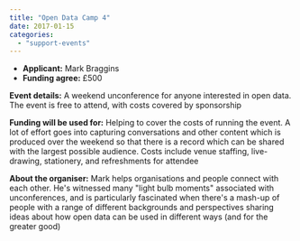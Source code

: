 ```yaml
---
title: "Open Data Camp 4"
date: 2017-01-15
categories: 
  - "support-events"
---
```


- **Applicant:** Mark Braggins
- **Funding agree:** £500

**Event details:** A weekend unconference for anyone interested in open data. The event is free to attend, with costs covered by sponsorship

**Funding will be used for:** Helping to cover the costs of running the event. A lot of effort goes into capturing conversations and other content which is produced over the weekend so that there is a record which can be shared with the largest possible audience. Costs include venue staffing, live-drawing, stationery, and refreshments for attendee

**About the organiser:** Mark helps organisations and people connect with each other. He's witnessed many "light bulb moments" associated with unconferences, and is particularly fascinated when there's a mash-up of people with a range of different backgrounds and perspectives sharing ideas about how open data can be used in different ways (and for the greater good)
